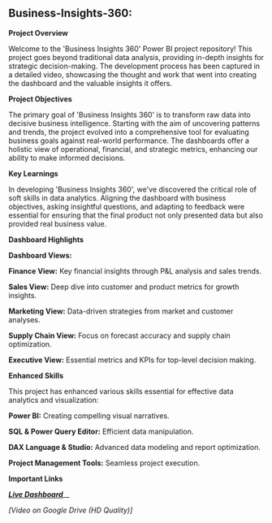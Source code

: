 ## Business-Insights-360:


**Project Overview**

Welcome to the 'Business Insights 360' Power BI project repository! This project goes beyond traditional data analysis, providing in-depth insights for strategic decision-making. The development process has been captured in a detailed video, showcasing the thought and work that went into creating the dashboard and the valuable insights it offers.


**Project Objectives**

The primary goal of 'Business Insights 360' is to transform raw data into decisive business intelligence. Starting with the aim of uncovering patterns and trends, the project evolved into a comprehensive tool for evaluating business goals against real-world performance. The dashboards offer a holistic view of operational, financial, and strategic metrics, enhancing our ability to make informed decisions.


**Key Learnings**

In developing 'Business Insights 360', we've discovered the critical role of soft skills in data analytics. Aligning the dashboard with business objectives, asking insightful questions, and adapting to feedback were essential for ensuring that the final product not only presented data but also provided real business value.


**Dashboard Highlights**

**Dashboard Views:**

**Finance View:** Key financial insights through P&L analysis and sales trends.

**Sales View:** Deep dive into customer and product metrics for growth insights.

**Marketing View:** Data-driven strategies from market and customer analyses.

**Supply Chain View:** Focus on forecast accuracy and supply chain optimization.

**Executive View:** Essential metrics and KPIs for top-level decision making.


**Enhanced Skills**

This project has enhanced various skills essential for effective data analytics and visualization:


**Power BI:** Creating compelling visual narratives.

**SQL & Power Query Editor:** Efficient data manipulation.

**DAX Language & Studio:** Advanced data modeling and report optimization.

**Project Management Tools:** Seamless project execution.

**Important Links**

___[Live Dashboard](https://www.novypro.com/project/360-degree-insights)_____

_[Video on Google Drive (HD Quality)]_
